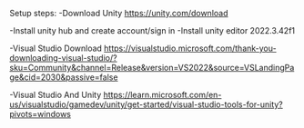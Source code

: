 
Setup steps:
-Download Unity
https://unity.com/download

-Install unity hub and create account/sign in
-Install unity editor 2022.3.42f1

-Visual Studio Download
https://visualstudio.microsoft.com/thank-you-downloading-visual-studio/?sku=Community&channel=Release&version=VS2022&source=VSLandingPage&cid=2030&passive=false

-Visual Studio And Unity
https://learn.microsoft.com/en-us/visualstudio/gamedev/unity/get-started/visual-studio-tools-for-unity?pivots=windows




